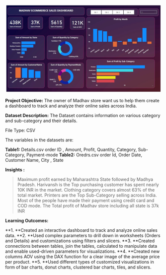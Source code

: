 ![Madhav Store](https://github.com/ubaidzia1086/Madhav_Store/blob/main/Madhav%20Store.jpg?raw=true)

**Project Objective:**
The owner of Madhav store want us to help them create a dashboard to track and analyze their online sales across India.

**Dataset Description:**
The Dataset contains information on various category and sub-category and their details.

File Type: CSV

The variables in the datasets are:

**Table1:** Details.csv order ID , Amount, Profit, Quantity, Category, Sub-Category, Payment-mode
**Table2:** Oredrs.csv order Id, Order Date, Customer Name, City , State

**Insights :**
> Maximum profit earned by Maharashtra State followed by Madhya Pradesh.
> Harivansh is the Top purchasing customer has spent nearly 10K INR in the market.
> Clothing category covers almost 63% of the total market.
> Printers are the Top Sub-Category selling across India.
> Most of the people have made their payment using credit card and COD mode.
> The Total profit of Madhav store including all state is 37k INR

**Learning Outcomes:**

**1. **Created an interactive dashboard to track and analyze online sales data.
**2. **Used complex parameters to drill down in worksheets (Orders and Details) and customizations using filters and slicers.
**3. **Created connections between tables, join the tables, calculated to manipulate data and enable used-driven parameters for visualizations.
**4. **Created new columns AOV using the DAX function for a clear image of the average price per product.
**5. **Used different types of customized visualizations in form of bar charts, donut charts, clustered bar charts, tiles, and slicers.

